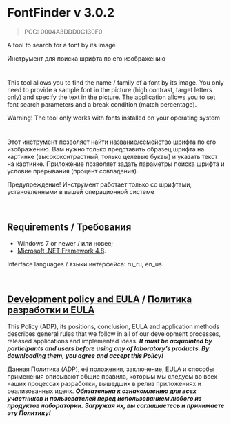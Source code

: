 # FontFinder v 3.0.2
> PCC: 0004A3DDD0C130F0


A tool to search for a font by its image

Инструмент для поиска шрифта по его изображению


#

This tool allows you to find the name / family of a font by its image. You only need to provide a sample
font in the picture (high contrast, target letters only) and specify the text in the picture.
The application allows you to set font search parameters and a break condition (match percentage).

Warning! The tool only works with fonts installed on your operating system

#

Этот инструмент позволяет найти название/семейство шрифта по его изображению. Вам нужно только
представить образец шрифта на картинке (высококонтрастный, только целевые буквы) и указать текст на картинке.
Приложение позволяет задать параметры поиска шрифта и условие прерывания (процент совпадения).

Предупреждение! Инструмент работает только со шрифтами, установленными в вашей операционной системе

&nbsp;



## Requirements / Требования

- Windows 7 or newer / или новее;
- [Microsoft .NET Framework 4.8](https://go.microsoft.com/fwlink/?linkid=2088631).

Interface languages / языки интерфейса: ru_ru, en_us.

&nbsp;



## [Development policy and EULA](https://adslbarxatov.github.io/ADP) / [Политика разработки и EULA](https://adslbarxatov.github.io/ADP/ru)

This Policy (ADP), its positions, conclusion, EULA and application methods
describes general rules that we follow in all of our development processes, released applications and implemented ideas.
***It must be acquainted by participants and users before using any of laboratory’s products.
By downloading them, you agree and accept this Policy!***

Данная Политика (ADP), её положения, заключение, EULA и способы применения
описывают общие правила, которым мы следуем во всех наших процессах разработки, вышедших в релиз приложениях
и реализованных идеях.
***Обязательна к ознакомлению для всех участников и пользователей перед использованием любого из продуктов лаборатории.
Загружая их, вы соглашаетесь и принимаете эту Политику!***
